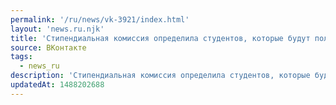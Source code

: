 ```yaml
---
permalink: '/ru/news/vk-3921/index.html'
layout: 'news.ru.njk'
title: 'Стипендиальная комиссия определила студентов, которые будут получать стимулирующую стипендию в …'
source: ВКонтакте
tags:
  - news_ru
description: 'Стипендиальная комиссия определила студентов, которые будут получать стимулирующую стипендию в …'
updatedAt: 1488202688
---
```

